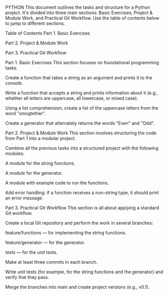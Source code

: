 PYTHON
This document outlines the tasks and structure for a Python project. It's divided into three main sections: Basic Exercises, Project & Module Work, and Practical Git Workflow. Use the table of contents below to jump to different sections.

Table of Contents
Part 1. Basic Exercises

Part 2. Project & Module Work

Part 3. Practical Git Workflow

Part 1. Basic Exercises
This section focuses on foundational programming tasks.

Create a function that takes a string as an argument and prints it to the console.

Write a function that accepts a string and prints information about it (e.g., whether all letters are uppercase, all lowercase, or mixed case).

Using a list comprehension, create a list of the uppercase letters from the word "smogtether".

Create a generator that alternately returns the words "Even" and "Odd".

Part 2. Project & Module Work
This section involves structuring the code from Part 1 into a modular project.

Combine all the previous tasks into a structured project with the following modules:

A module for the string functions.

A module for the generator.

A module with example code to run the functions.

Add error handling: if a function receives a non-string type, it should print an error message.

Part 3. Practical Git Workflow
This section is all about applying a standard Git workflow.

Create a local Git repository and perform the work in several branches:

feature/functions — for implementing the string functions.

feature/generator — for the generator.

tests — for the unit tests.

Make at least three commits in each branch.

Write unit tests (for example, for the string functions and the generator) and verify that they pass.

Merge the branches into main and create project versions (e.g., v0.1).

